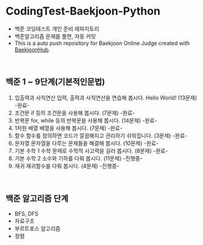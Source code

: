 # CodingTest-Baekjoon-Python
- 백준 코딩테스트 개인 준비 레파지토리
- 백준알고리즘 문제를 풀면, 자동 커밋
- This is a auto push repository for Baekjoon Online Judge created with [BaekjoonHub](https://github.com/BaekjoonHub/BaekjoonHub).

<br>

## 백준 1 ~ 9단계(기본적인문법)
1.	입출력과 사칙연산	입력, 출력과 사칙연산을 연습해 봅시다. Hello World! (13문제) -완료-
2.	조건문	if 등의 조건문을 사용해 봅시다. (7문제) -완료-
3.	반복문	for, while 등의 반복문을 사용해 봅시다. (14문제) -완료-
4.	1차원 배열	배열을 사용해 봅시다. (7문제) -완료-
5.	함수	함수를 정의하면 코드가 깔끔해지고 관리하기 쉬워집니다. (3문제) -완료-
6.	문자열	문자열을 다루는 문제들을 해결해 봅시다. (10문제) -완료-
7.	기본 수학 1	수학 문제로 수학적 사고력을 길러 봅시다. (8문제) -완료-
8.	기본 수학 2	소수와 기하를 다뤄 봅시다. (11문제) -진행중-
9.	재귀	재귀함수를 다뤄 봅시다. (4문제) -진행중-


<br>

## 백준 알고리즘 단계
- BFS, DFS
- 자료구조
- 부르트포스 알고리즘
- 정렬
